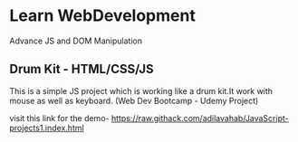 
# Learn WebDevelopment 

Advance JS and DOM Manipulation


## Drum Kit - HTML/CSS/JS
 This is a simple JS project which is working like a drum kit.It work with mouse as well as keyboard.
 (Web Dev Bootcamp - Udemy Project)

visit this link for the demo- https://raw.githack.com/adilavahab/JavaScript-projects1.index.html



